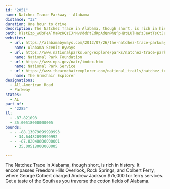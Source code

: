 ```yaml
---
id: "2051"
name: Natchez Trace Parkway - Alabama
distance: "32"
duration: One hour to drive
description: The Natchez Trace in Alabama, though short, is rich in history. It encompasses Freedom Hills Overlook, Rock Springs, and Colbert Ferry, where George Colbert charged Andrew Jackson $75,000 for ferry services. Get a taste of the South as you traverse the cotton fields of Alabama.
path: k}stEzp_wObPeA`Ma@zKQzIJrNv@dd@tEdRpAdQn@hQ^pHBtLUlHa@zJeAtTsCtJu@nLe@nOC|GPjN~@jKlAdJdBvHfBrEpAvMxErM`GfNzHxKnHtMlKpKzJ`PpPjG~FvEfE|LrJrTbOjUrL~NtIjN|J|HxGtIlItEfFtHhJbE~FzGlKrHhNjItP~D`HpErG|E`G~KtL`ErFnDzG~BdGnAnEzGvXhApDbBbEbBfDbC|DxBtCxCdDjFfE~FlDzGjCfNxDnGtBlGlC`K~F|JfIvb@`c@bEtDdKlIdOdKjOvIpKdFzKrEt_@nNvLxEvObHfKlF`GdDpJzGrF`FxFxGpDlF|DfHnCfGx@zBvClJhAjFx\rjBtAbGdA~CbBpDlD`FxAjBrMjMvGfIdEdG`FhI|FzLvE|LrDfMrFzT`EbL~ApDfDlGnDlFrChDpFlFvErD|FpDrEtBxEdB`EfAt\jHfG`BbGrBtPzHtI~CvGdBvLnBtKx@|S|@xEf@pEdArAj@~DrBlBtAzCxC~ArB~B~D`B`Ex@lC`AfEhDfUz@xEvBvIrBdGhAhCvCdGhE`Hz\va@pItKzZfe@hGfHjH~G|FfEzHtEjb@fU`JhG|ClCfFlFtCdDjCnDxF~IvFhKbC~DnCrD`DzChDpCpDtB|DdBv`@hL`E|AlDfBhDzB~CjChKlKnEbC|Br@rBZlE@lEYfDqArRwJxF_D|EyBtKqC~TiEnImBnEeCrE{C`Bw@~Aa@hBSbBEhBHbB\bBl@rJxEzDjAbDXdOKvD^~AZtAv@rAx@hAjAxArBr@~Ah@nAh@vBXzCFpCKzKJtCb@vCr@fC|B`FnCrC|CxAfFfDlBtB~@xArClHlF|WnA~EvArEdBnElBjEtB`EbCzDfCjDrCdDjIzGrCrBrElCpH~F~C|ClA|AzBxDx@lBvAhEbAdFp@lH|AhTn@rF|@fFjA`F|AxElBnExB~DhBfC|DpEbDlClDzBxDfB`EpAlU~EzIfCbExAjPtHdKtC|An@fJrF`IfDnAdAhAlA~@zAvBrFhD|L~AvEhQzd@nDtLzCnL~AdHfDhQnJfo@pDbSpCzK`Ld\
websites:
  - url: https://alabamabyways.com/2012/07/26/the-natchez-trace-parkway/
    name: Alabama Scenic Byways
  - url: https://www.nationalparks.org/explore/parks/natchez-trace-parkway
    name: National Park Foundation
  - url: https://www.nps.gov/natr/index.htm
    name: National Park Service
  - url: https://www.thearmchairexplorer.com/national_trails/natchez_trace_parkway.php
    name: The Armchair Explorer
designations:
  - All-American Road
  - Parkway
states:
  - AL
part of:
  - "2285"
ll:
  - -87.821098
  - 35.00518000000005
bounds:
  - - -88.13079099999993
    - 34.64482099999992
  - - -87.82048800000001
    - 35.00518000000005

---
```


The Natchez Trace in Alabama, though short, is rich in history. It encompasses Freedom Hills Overlook, Rock Springs, and Colbert Ferry, where George Colbert charged Andrew Jackson $75,000 for ferry services. Get a taste of the South as you traverse the cotton fields of Alabama.
